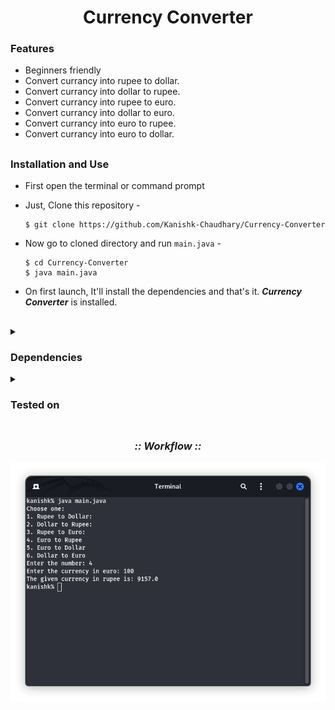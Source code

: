 <h1 align="center"><b>Currency Converter</b></h1>

### Features

- Beginners friendly
- Convert currancy into rupee to dollar.
- Convert currancy into dollar to rupee.
- Convert currancy into rupee to euro.
- Convert currancy into dollar to euro.
- Convert currancy into euro to rupee.
- Convert currancy into euro to dollar.

##

### Installation and Use

- First open the terminal or command prompt
- Just, Clone this repository -

  ```
  $ git clone https://github.com/Kanishk-Chaudhary/Currency-Converter
  ```

- Now go to cloned directory and run `main.java` -

  ```
  $ cd Currency-Converter
  $ java main.java
  ```

- On first launch, It'll install the dependencies and that's it. **_Currency Converter_** is installed.

##

<details>
  <summary><h3>Dependencies</h3></summary>

<b>Currency Converter</b> requires following programs to run properly -

- `git`
- `java`

</details>

<details>
  <summary><h3>Tested on</h3></summary>

- **Ubuntu**
- **Kali**
- **Windows**
</details>

##

<h3 align="center"><i>:: Workflow ::</i></h3>
<p align="center">
<img src="./assests/Workflow.png"/>
</p>
